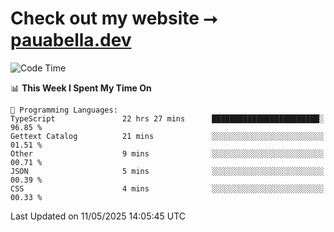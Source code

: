 # Check out my website ⭢ [pauabella.dev](https://pauabella.dev)

<!--START_SECTION:waka-->
![Code Time](http://img.shields.io/badge/Code%20Time-4%2C412%20hrs%2020%20mins-blue)

📊 **This Week I Spent My Time On** 

```text
💬 Programming Languages: 
TypeScript               22 hrs 27 mins      ████████████████████████░   96.85 % 
Gettext Catalog          21 mins             ░░░░░░░░░░░░░░░░░░░░░░░░░   01.51 % 
Other                    9 mins              ░░░░░░░░░░░░░░░░░░░░░░░░░   00.71 % 
JSON                     5 mins              ░░░░░░░░░░░░░░░░░░░░░░░░░   00.39 % 
CSS                      4 mins              ░░░░░░░░░░░░░░░░░░░░░░░░░   00.33 % 
```


 Last Updated on 11/05/2025 14:05:45 UTC
<!--END_SECTION:waka-->
